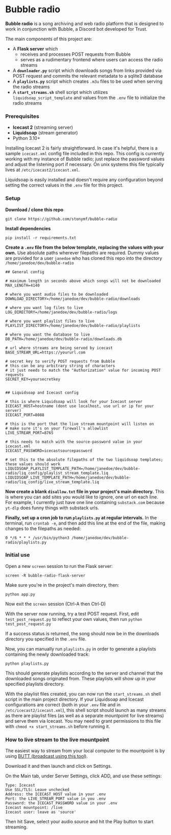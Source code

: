 # Bubble radio

**Bubble radio** is a song archiving and web radio platform that is designed to work in conjunction with Bubble, a Discord bot developed for Trust.

The main components of this project are:

- A **Flask server** which 
	- receives and processes POST requests from Bubble
	- serves as a rudimentary frontend where users can access the radio streams
- A **`downloader.py`** script which downloads songs from links provided via POST request and commits the relevant metadata to a sqlite3 database
- A **`playlists.py`** script which creates `.m3u` files to be used when serving the radio streams
- A **`start_streams.sh`** shell script which utilizes `liquidsoap_script_template` and values from the `.env` file to initialize the radio streams

### Prerequisites

- **Icecast 2** (streaming server)
- **Liquidsoap** (stream generator)
- Python 3.10+

Installing Icecast 2 is fairly straightforward. In case it's helpful, there is a sample `icecast.xml` config file included in this repo. This config is currently working with my instance of Bubble radio; just replace the password values and adjust the listening port if necessary. On unix systems this file typically lives at `/etc/icecast2/icecast.xml`.

Liquidsoap is easily installed and doesn't require any configuration beyond setting the correct values in the `.env` file for this project.

### Setup

**Download / clone this repo**

`git clone https://github.com/stonymf/bubble-radio`

**Install dependencies**

`pip install -r requirements.txt`

**Create a `.env` file from the below template, replacing the values with your own.** Use absolute paths wherever filepaths are required. Dummy values are provided for a user `janedoe` who has cloned this repo into the directory `/home/janedoe/dev/bubble-radio`

```
## General config

# maximum length in seconds above which songs will not be downloaded
MAX_LENGTH=4140

# where you want audio files to be downloaded
DOWNLOAD_DIRECTORY=/home/janedoe/dev/bubble-radio/downloads

# where you want log files to live
LOG_DIRECTORY=/home/janedoe/dev/bubble-radio/logs

# where you want playlist files to live
PLAYLIST_DIRECTORY=/home/janedoe/dev/bubble-radio/playlists

# where you want the database to live
DB_PATH=/home/janedoe/dev/bubble-radio/downloads.db

# url where streams are being served by icecast
BASE_STREAM_URL=https://yoururl.com

# secret key to verify POST requests from Bubble
# this can be any arbitrary string of characters
# it just needs to match the "Authorization" value for incoming POST requests
SECRET_KEY=yoursecretkey


## Liquidsoap and Icecast config

# this is where Liquidsoap will look for your Icecast server
ICECAST_HOST=hostname (dont use localhost, use url or ip for your server)
ICECAST_PORT=8088

# this is the port that the live stream mountpoint will listen on
# make sure it's on your firewall's allowlist
LIVE_STREAM_PORT=8765

# this needs to match with the source-password value in your icecast.xml
ICECAST_PASSWORD=icecastsourcepassword

# set this to the absolute filepaths of the two liquidsoap templates; these values should work
LIQUIDSOAP_PLAYLIST_TEMPLATE_PATH=/home/janedoe/dev/bubble-radio/liq_config/playlist_stream_template.liq
LIQUIDSOAP_LIVE_TEMPLATE_PATH=/home/janedoe/dev/bubble-radio/liq_config/live_stream_template.liq
```

**Now create a blank `disallow.txt` file in your project's main directory.** This is where you can add sites you would like to ignore, one url on each line. For example, I currently just have one line containing `substack.com` because `yt-dlp` does funny things with substack urls.

**Finally, set up a cron job to run `playlists.py` at regular intervals.** In the terminal, run `crontab -e`, and then add this line at the end of the file, making changes to the filepaths as needed:

`0 */6 * * * /usr/bin/python3 /home/janedoe/dev/bubble-radio/playlists.py`

### Initial use

Open a new `screen` session to run the Flask server:

`screen -R bubble-radio-flask-server`

Make sure you're in the project's main directory, then:

`python app.py`

Now exit the `screen` session (Ctrl-A then Ctrl-D)

With the server now running, try a test POST request. First, edit `test_post_request.py` to reflect your own values, then run `python test_post_request.py`

If a success status is returned, the song should now be in the downloads directory you specified in the `.env` file.

Now, you can manually run `playlists.py` in order to generate a playlists containing the newly downloaded track:

`python playlists.py`

This should generate playlists according to the server and channel that the downloaded songs originated from. These playlists will show up in your specified playlists directory.

With the playlist files created, you can now run the `start_streams.sh` shell script in the main project directory. If your Liquidsoap and Icecast configurations are correct (both in your `.env` file and in `/etc/icecast2/icecast.xml`), this shell script should launch as many streams as there are playlist files (as well as a separate mountpoint for live streams) and serve them via Icecast. You may need to grant permissions to this file with `chmod +x start_streams.sh` before running it.

### How to live stream to the live mountpoint

The easiest way to stream from your local computer to the mountpoint is by using [BUTT (broadcast using this tool)](https://danielnoethen.de/butt/).

Download it and then launch and click on Settings. 

On the Main tab, under Server Settings, click ADD, and use these settings:

```
Type: Icecast
Use SSL/TLS: Leave unchecked
Address: the ICECAST_HOST value in your .env
Port: the LIVE_STREAM_PORT value in you .env
Password: the ICECAST_PASSWORD value in your .env
Icecast mountpoint: /live
Icecast user: leave as 'source'
```

Then hit Save, select your audio source and hit the Play button to start streaming.